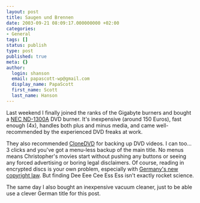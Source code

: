 ```yaml
---
layout: post
title: Saugen und Brennen
date: 2003-09-21 08:09:17.000000000 +02:00
categories:
- General
tags: []
status: publish
type: post
published: true
meta: {}
author:
  login: shanson
  email: papascott-wp@gmail.com
  display_name: PapaScott
  first_name: Scott
  last_name: Hanson
---
```

<p>Last weekend I finally joined the ranks of the Gigabyte burners and bought a <a title="PHIRED Hardware Reviewers - Hardware Reviews" href="http://www.phired.co.uk/hardware/dvd_r_rw/nd-1300a-1.php">NEC ND-1300A</a> DVD burner. It's inexpensive (around 150 Euros), fast enough (4x), handles both plus and minus media, and came well-recommended by the experienced DVD freaks at work. </p>
<p>They also recommended <a title="elby CloneDVD" href="http://www.elby.ch/en/products/clone_dvd/">CloneDVD</a> for backing up DVD videos. I can too... 3 clicks and you've got a menu-less backup of the main title. No menus means Christopher's movies start without pushing any buttons or seeing any forced advertising or boring legal disclaimers. Of course, reading in encrypted discs is your own problem, especially with <a title="The Register: Germany preps 'second basket' of copyright laws" href="http://www.theregister.co.uk/content/6/32869.html">Germany's new copyright law</a>. But finding Dee Eee Cee Ess Ess isn't exactly rocket science.</p>
<p>The same day I also bought an inexpensive vacuum cleaner, just to be able use a clever German title for this post.</p>
